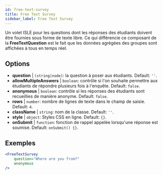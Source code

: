```yaml
---
id: free-text-survey 
title: Free Text Survey
sidebar_label: Free Text Survey
---
```


Un volet ISLE pour les questions dont les réponses des étudiants doivent être fournies sous forme de texte libre. Ce qui différencie ce composant de la **FreeTextQuestion** est le fait que les données agrégées des groupes sont affichées à tous en temps réel.

## Options

* __question__ | `(string|node)`: la question à poser aux étudiants. Default: `''`.
* __allowMultipleAnswers__ | `boolean`: contrôle si l'on souhaite permettre aux étudiants de répondre plusieurs fois à l'enquête. Default: `false`.
* __anonymous__ | `boolean`: contrôle si les réponses des étudiants sont recueillies de manière anonyme. Default: `false`.
* __rows__ | `number`: nombre de lignes de texte dans le champ de saisie. Default: `4`.
* __className__ | `string`: nom de la classe. Default: `''`.
* __style__ | `object`: Styles CSS en ligne. Default: `{}`.
* __onSubmit__ | `function`: fonction de rappel appelée lorsqu'une réponse est soumise. Default: `onSubmit() {}`.


## Exemples

```jsx live
<FreeTextSurvey 
    question="Where are you from?"
    anonymous
/>
``` 

